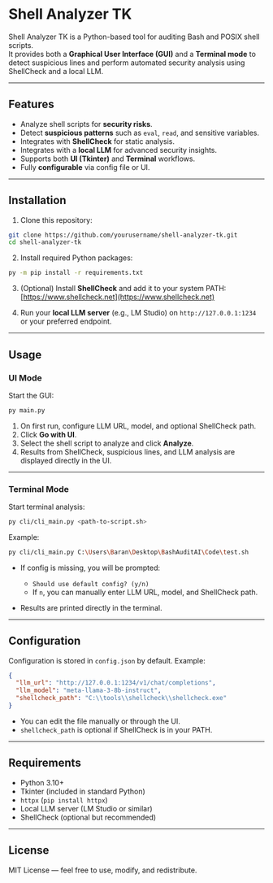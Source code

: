 # Shell Analyzer TK

Shell Analyzer TK is a Python-based tool for auditing Bash and POSIX shell scripts.  
It provides both a **Graphical User Interface (GUI)** and a **Terminal mode** to detect suspicious lines and perform automated security analysis using ShellCheck and a local LLM.

---

## Features

- Analyze shell scripts for **security risks**.
- Detect **suspicious patterns** such as `eval`, `read`, and sensitive variables.
- Integrates with **ShellCheck** for static analysis.
- Integrates with a **local LLM** for advanced security insights.
- Supports both **UI (Tkinter)** and **Terminal** workflows.
- Fully **configurable** via config file or UI.

---

## Installation

1. Clone this repository:

```bash
git clone https://github.com/yourusername/shell-analyzer-tk.git
cd shell-analyzer-tk
````

2. Install required Python packages:

```bash
py -m pip install -r requirements.txt
```

3. (Optional) Install **ShellCheck** and add it to your system PATH:
   [https://www.shellcheck.net](https://www.shellcheck.net)

4. Run your **local LLM server** (e.g., LM Studio) on `http://127.0.0.1:1234` or your preferred endpoint.

---

## Usage

### UI Mode

Start the GUI:

```bash
py main.py
```

1. On first run, configure LLM URL, model, and optional ShellCheck path.
2. Click **Go with UI**.
3. Select the shell script to analyze and click **Analyze**.
4. Results from ShellCheck, suspicious lines, and LLM analysis are displayed directly in the UI.

---

### Terminal Mode

Start terminal analysis:

```bash
py cli/cli_main.py <path-to-script.sh>
```

Example:

```bash
py cli/cli_main.py C:\Users\Baran\Desktop\BashAuditAI\Code\test.sh
```

* If config is missing, you will be prompted:

  * `Should use default config? (y/n)`
  * If `n`, you can manually enter LLM URL, model, and ShellCheck path.
* Results are printed directly in the terminal.

---

## Configuration

Configuration is stored in `config.json` by default. Example:

```json
{
  "llm_url": "http://127.0.0.1:1234/v1/chat/completions",
  "llm_model": "meta-llama-3-8b-instruct",
  "shellcheck_path": "C:\\tools\\shellcheck\\shellcheck.exe"
}
```

* You can edit the file manually or through the UI.
* `shellcheck_path` is optional if ShellCheck is in your PATH.

---

## Requirements

* Python 3.10+
* Tkinter (included in standard Python)
* `httpx` (`pip install httpx`)
* Local LLM server (LM Studio or similar)
* ShellCheck (optional but recommended)

---

## License

MIT License — feel free to use, modify, and redistribute.

